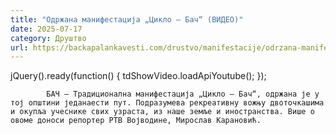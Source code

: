 ```yaml
---
title: "Одржана манифестација „Цикло – Бач“ (ВИДЕО)"
date: 2025-07-17
category: Друштво
url: https://backapalankavesti.com/drustvo/manifestacije/odrzana-manifestacija-ciklo-bac-video/
---
```


jQuery().ready(function() {
                            tdShowVideo.loadApiYoutube(); 
                        });
                        
                    
            БАЧ – Традиционална манифестација „Цикло – Бач“, одржана је у тој општини једанаести пут. Подразумева рекреативну вожњу двоточкашима и окупља учеснике свих узраста, из наше земље и иностранства. Више о овоме доноси репортер РТВ Војводине, Мирослав Карановић.
